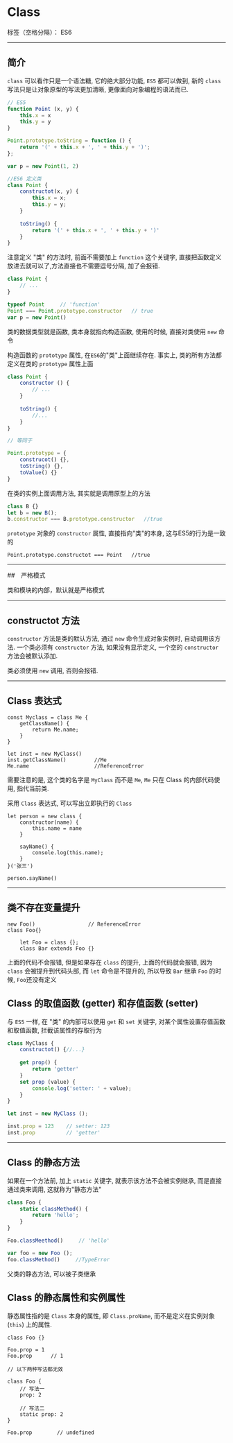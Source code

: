 ﻿# Class

标签（空格分隔）： ES6

---

## 简介
`class` 可以看作只是一个语法糖, 它的绝大部分功能, `ES5` 都可以做到, 新的 `class` 写法只是让对象原型的写法更加清晰, 更像面向对象编程的语法而已.
```JavaScript
// ES5
function Point (x, y) {
    this.x = x
    this.y = y
}

Point.prototype.toString = function () {
    return '(' + this.x + ', ' + this.y + ')';
};

var p = new Point(1, 2)

//ES6 定义类
class Point {
    constructot(x, y) {
        this.x = x;
        this.y = y;
    }
    
    toString() {
        return '(' + this.x + ', ' + this.y + ')' 
    }
}
```

注意定义 "类" 的方法时, 前面不需要加上 `function` 这个关键字, 直接把函数定义放进去就可以了,方法直接也不需要逗号分隔, 加了会报错.

```JavaScript
class Point {
    // ...
}

typeof Point     // 'function'
Point === Point.prototype.constructor   // true
var p = new Point()
```
类的数据类型就是函数, 类本身就指向构造函数, 使用的时候, 直接对类使用 `new` 命令

构造函数的 `prototype` 属性, 在`ES6`的"类"上面继续存在. 事实上, 类的所有方法都定义在类的 `prototype` 属性上面
```javaScript
class Point {
    constructor () {
        // ...
    }
    
    toString() {
        //...
    }
}

// 等同于

Point.prototype = {
    construcot() {},
    toString() {},
    toValue() {}
}
```
在类的实例上面调用方法, 其实就是调用原型上的方法
```JavaScript
class B {}
let b = new B();
b.constructor === B.prototype.constructor   //true
```

`prototype` 对象的 `constructor` 属性, 直接指向"类"的本身, 这与ES5的行为是一致的
```
Point.prototype.constructot === Point   //true
```
___

##　严格模式

类和模块的内部，默认就是严格模式

___

## constructot 方法

`constructor` 方法是类的默认方法, 通过 `new` 命令生成对象实例时, 自动调用该方法. 一个类必须有 `constructor` 方法, 如果没有显示定义, 一个空的 `constructor` 方法会被默认添加.

类必须使用 `new` 调用, 否则会报错.

___
## Class 表达式
```
const Myclass = class Me {
    getClassName() {
        return Me.name;
    }
}

let inst = new MyClass()
inst.getClassName()         //Me
Me.name                     //ReferenceError
```
需要注意的是, 这个类的名字是 `MyClass` 而不是 `Me`, `Me` 只在 Class 的内部代码使用, 指代当前类.

采用 `Class` 表达式, 可以写出立即执行的 `Class`
```
let person = new class {
    constructor(name) {
        this.name = name
    }
    
    sayName() {
        console.log(this.name);
    }
}('张三')

person.sayName()
```
___

## 类不存在变量提升
```
new Foo()                 // ReferenceError
class Foo{}
```
```
    let Foo = class {};
    class Bar extends Foo {}
```
上面的代码不会报错, 但是如果存在 `class` 的提升, 上面的代码就会报错, 因为 `class` 会被提升到代码头部, 而 `let` 命令是不提升的, 所以导致 `Bar` 继承 `Foo` 的时候, `Foo`还没有定义

## Class 的取值函数 (getter) 和存值函数 (setter)

与 `ES5` 一样, 在 "类" 的内部可以使用 `get` 和 `set` 关键字, 对某个属性设置存值函数和取值函数, 拦截该属性的存取行为
```JavaScript
class MyClass {
    constructot() {//...}
    
    get prop() {
        return 'getter'
    }
    set prop (value) {
        console.log('setter: ' + value);
    }
}

let inst = new MyClass ();

inst.prop = 123    // setter: 123
inst.prop          // 'getter'
```
___

## Class 的静态方法
如果在一个方法前, 加上 `static` 关键字, 就表示该方法不会被实例继承, 而是直接通过类来调用, 这就称为"静态方法"
```JavaScript
class Foo {
    static classMethod() {
        return 'hello';
    }
}

Foo.classMeethod()     // 'hello'

var foo = new Foo ();
foo.classMethod()     //TypeError
```
父类的静态方法, 可以被子类继承

## Class 的静态属性和实例属性
静态属性指的是 `Class`  本身的属性, 即 `Class.proName`, 而不是定义在实例对象 (`this`) 上的属性.
```
class Foo {}

Foo.prop = 1
Foo.prop      // 1
```
```
// 以下两种写法都无效

class Foo {
    // 写法一
    prop: 2
    
    // 写法二
    static prop: 2
}

Foo.prop        // undefined
```
